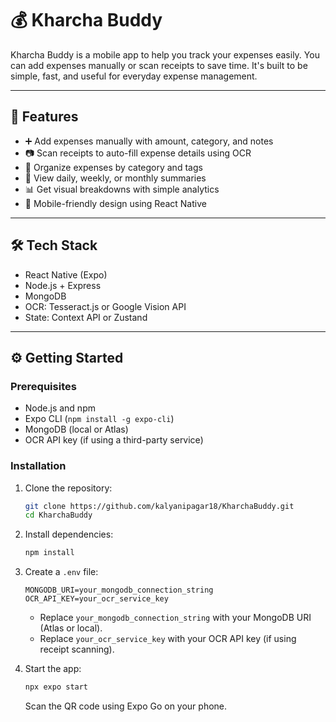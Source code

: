 # 💰 Kharcha Buddy

Kharcha Buddy is a mobile app to help you track your expenses easily. You can add expenses manually or scan receipts to save time. It's built to be simple, fast, and useful for everyday expense management.

---

## 🔧 Features

- ➕ Add expenses manually with amount, category, and notes  
- 📷 Scan receipts to auto-fill expense details using OCR  
- 📂 Organize expenses by category and tags  
- 📅 View daily, weekly, or monthly summaries  
- 📊 Get visual breakdowns with simple analytics  
- 📱 Mobile-friendly design using React Native

---

## 🛠 Tech Stack

- React Native (Expo)  
- Node.js + Express  
- MongoDB  
- OCR: Tesseract.js or Google Vision API  
- State: Context API or Zustand

---

## ⚙️ Getting Started

### Prerequisites

- Node.js and npm  
- Expo CLI (`npm install -g expo-cli`)  
- MongoDB (local or Atlas)  
- OCR API key (if using a third-party service)

### Installation

1. Clone the repository:
   ```bash
   git clone https://github.com/kalyanipagar18/KharchaBuddy.git
   cd KharchaBuddy
   ```

2. Install dependencies:
   ```bash
   npm install
   ```

3. Create a `.env` file:
   ```env
   MONGODB_URI=your_mongodb_connection_string
   OCR_API_KEY=your_ocr_service_key
   ```

   - Replace `your_mongodb_connection_string` with your MongoDB URI (Atlas or local).
   - Replace `your_ocr_service_key` with your OCR API key (if using receipt scanning).

4. Start the app:
   ```bash
   npx expo start
   ```

   Scan the QR code using Expo Go on your phone.

